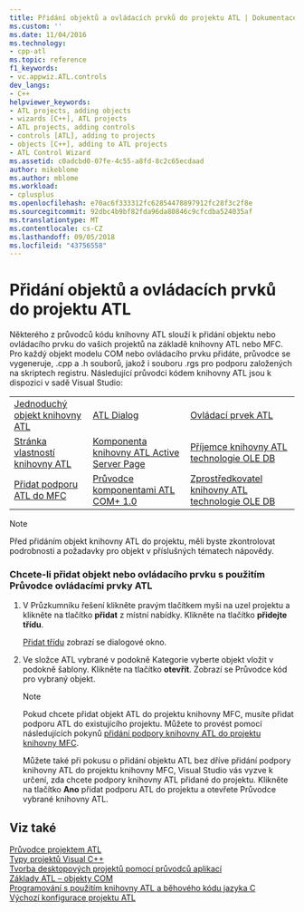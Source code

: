 ```yaml
---
title: Přidání objektů a ovládacích prvků do projektu ATL | Dokumentace Microsoftu
ms.custom: ''
ms.date: 11/04/2016
ms.technology:
- cpp-atl
ms.topic: reference
f1_keywords:
- vc.appwiz.ATL.controls
dev_langs:
- C++
helpviewer_keywords:
- ATL projects, adding objects
- wizards [C++], ATL projects
- ATL projects, adding controls
- controls [ATL], adding to projects
- objects [C++], adding to ATL projects
- ATL Control Wizard
ms.assetid: c0adcbd0-07fe-4c55-a8fd-8c2c65ecdaad
author: mikeblome
ms.author: mblome
ms.workload:
- cplusplus
ms.openlocfilehash: e70ac6f333312fc62854478897912fc28f3c2f8e
ms.sourcegitcommit: 92dbc4b9bf82fda96da80846c9cfcdba524035af
ms.translationtype: MT
ms.contentlocale: cs-CZ
ms.lasthandoff: 09/05/2018
ms.locfileid: "43756558"
---
```

# <a name="adding-objects-and-controls-to-an-atl-project"></a>Přidání objektů a ovládacích prvků do projektu ATL

Některého z průvodců kódu knihovny ATL slouží k přidání objektu nebo ovládacího prvku do vašich projektů na základě knihovny ATL nebo MFC. Pro každý objekt modelu COM nebo ovládacího prvku přidáte, průvodce se vygeneruje, .cpp a .h souborů, jakož i souboru .rgs pro podporu založených na skriptech registru. Následující průvodci kódem knihovny ATL jsou k dispozici v sadě Visual Studio:

||||
|-|-|-|
|[Jednoduchý objekt knihovny ATL](../../atl/reference/atl-simple-object-wizard.md)|[ATL Dialog](../../atl/reference/atl-dialog-wizard.md)|[Ovládací prvek ATL](../../atl/reference/atl-control-wizard.md)|
|[Stránka vlastností knihovny ATL](../../atl/reference/atl-property-page-wizard.md)|[Komponenta knihovny ATL Active Server Page](../../atl/reference/atl-active-server-page-component-wizard.md)|[Příjemce knihovny ATL technologie OLE DB](../../atl/reference/atl-ole-db-consumer-wizard.md)|
|[Přidat podporu ATL do MFC](../../mfc/reference/adding-atl-support-to-your-mfc-project.md)|[Průvodce komponentami ATL COM+ 1.0](../../atl/reference/atl-com-plus-1-0-component-wizard.md)|[Zprostředkovatel knihovny ATL technologie OLE DB](../../atl/reference/atl-ole-db-provider-wizard.md)|

> [!NOTE]
> Před přidáním objekt knihovny ATL do projektu, měli byste zkontrolovat podrobnosti a požadavky pro objekt v příslušných tématech nápovědy.

### <a name="to-add-an-object-or-a-control-using-the-atl-control-wizard"></a>Chcete-li přidat objekt nebo ovládacího prvku s použitím Průvodce ovládacími prvky ATL

1. V Průzkumníku řešení klikněte pravým tlačítkem myši na uzel projektu a klikněte na tlačítko **přidat** z místní nabídky. Klikněte na tlačítko **přidejte třídu**.

   [Přidat třídu](../../ide/add-class-dialog-box.md) zobrazí se dialogové okno.

2. Ve složce ATL vybrané v podokně Kategorie vyberte objekt vložit v podokně šablony. Klikněte na tlačítko **otevřít**. Zobrazí se Průvodce kód pro vybraný objekt.

   > [!NOTE]
   >  Pokud chcete přidat objekt ATL do projektu knihovny MFC, musíte přidat podporu ATL do existujícího projektu. Můžete to provést pomocí následujících pokynů [přidání podpory knihovny ATL do projektu knihovny MFC](../../mfc/reference/adding-atl-support-to-your-mfc-project.md).

   Můžete také při pokusu o přidání objektu ATL bez dříve přidání podpory knihovny ATL do projektu knihovny MFC, Visual Studio vás vyzve k určení, zda chcete podpory knihovny ATL přidané do projektu. Klikněte na tlačítko **Ano** přidat podporu ATL do projektu a otevřete Průvodce vybrané knihovny ATL.

## <a name="see-also"></a>Viz také

[Průvodce projektem ATL](../../atl/reference/atl-project-wizard.md)   
[Typy projektů Visual C++](../../ide/visual-cpp-project-types.md)   
[Tvorba desktopových projektů pomocí průvodců aplikací](../../ide/creating-desktop-projects-by-using-application-wizards.md)   
[Základy ATL – objekty COM](../../atl/fundamentals-of-atl-com-objects.md)   
[Programování s použitím knihovny ATL a běhového kódu jazyka C](../../atl/programming-with-atl-and-c-run-time-code.md)   
[Výchozí konfigurace projektu ATL](../../atl/reference/default-atl-project-configurations.md)

